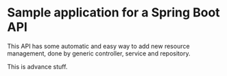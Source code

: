 # Sample application for a Spring Boot API

This API has some automatic and easy way to add new resource management, done by generic controller, service and repository.

This is advance stuff.